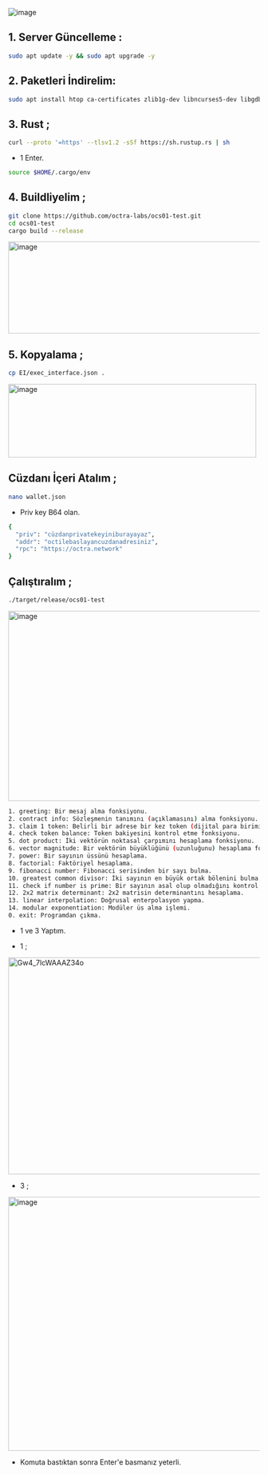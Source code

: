 
![image](https://github.com/user-attachments/assets/0d8ec782-edf6-4ce2-a75b-4ee08589afe7)

## 1. Server Güncelleme : 

```bash
sudo apt update -y && sudo apt upgrade -y
```
## 2. Paketleri İndirelim:

```bash
sudo apt install htop ca-certificates zlib1g-dev libncurses5-dev libgdbm-dev libnss3-dev tmux iptables curl nvme-cli git wget make jq libleveldb-dev build-essential pkg-config ncdu tar clang bsdmainutils lsb-release libssl-dev libreadline-dev libffi-dev jq gcc screen file nano btop unzip lz4 -y
```

## 3. Rust ; 

```bash
curl --proto '=https' --tlsv1.2 -sSf https://sh.rustup.rs | sh
```

- 1 Enter.

```bash
source $HOME/.cargo/env
```

## 4. Buildliyelim ; 

```bash
git clone https://github.com/octra-labs/ocs01-test.git
cd ocs01-test
cargo build --release
```

<img width="599" height="184" alt="image" src="https://github.com/user-attachments/assets/1e8cf79a-b9ab-4f5a-a34e-81cf383ef2a6" />


## 5. Kopyalama ; 
```bash
cp EI/exec_interface.json .
```

<img width="497" height="147" alt="image" src="https://github.com/user-attachments/assets/1dc46574-f2f7-4c2e-af99-aa5512ff42cc" />


## Cüzdanı İçeri Atalım ; 

```bash
nano wallet.json
```

- Priv key B64 olan.

```bash
{
  "priv": "cüzdanprivatekeyiniburayayaz",
  "addr": "octilebaslayancuzdanadresiniz",
  "rpc": "https://octra.network"
}
```

## Çalıştıralım ; 

```bash
./target/release/ocs01-test
```

<img width="538" height="380" alt="image" src="https://github.com/user-attachments/assets/aa2bb395-6240-4e18-8a92-5191474fffce" />


```bash
1. greeting: Bir mesaj alma fonksiyonu.
2. contract info: Sözleşmenin tanımını (açıklamasını) alma fonksiyonu.
3. claim 1 token: Belirli bir adrese bir kez token (dijital para birimi) talep etme fonksiyonu.
4. check token balance: Token bakiyesini kontrol etme fonksiyonu.
5. dot product: İki vektörün noktasal çarpımını hesaplama fonksiyonu.
6. vector magnitude: Bir vektörün büyüklüğünü (uzunluğunu) hesaplama fonksiyonu.
7. power: Bir sayının üssünü hesaplama.
8. factorial: Faktöriyel hesaplama.
9. fibonacci number: Fibonacci serisinden bir sayı bulma.
10. greatest common divisor: İki sayının en büyük ortak bölenini bulma.
11. check if number is prime: Bir sayının asal olup olmadığını kontrol etme.
12. 2x2 matrix determinant: 2x2 matrisin determinantını hesaplama.
13. linear interpolation: Doğrusal enterpolasyon yapma.
14. modular exponentiation: Modüler üs alma işlemi.
0. exit: Programdan çıkma.
```

- 1 ve 3 Yaptım.

- 1 ; 

<img width="626" height="434" alt="Gw4_7lcWAAAZ34o" src="https://github.com/user-attachments/assets/b0710c41-7c92-4142-ac6e-721b0e4a45bb" />

- 3 ; 

<img width="551" height="508" alt="image" src="https://github.com/user-attachments/assets/2ebfbf1f-d364-4b86-b93d-74ada0a06f87" />


- Komuta bastıktan sonra Enter'e basmanız yeterli.
